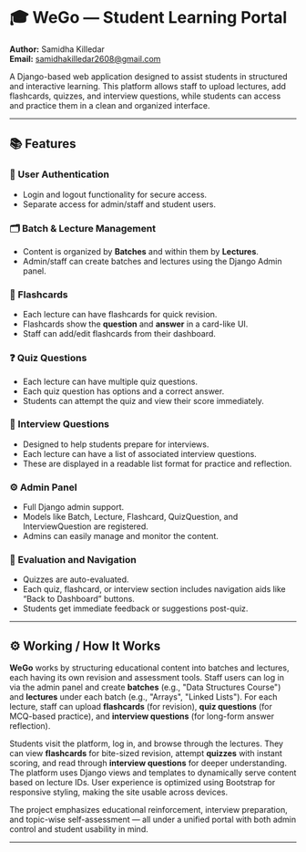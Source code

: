 # 🎓 WeGo — Student Learning Portal

**Author:** Samidha Killedar  
**Email:** samidhakilledar2608@gmail.com  

A Django-based web application designed to assist students in structured and interactive learning. This platform allows staff to upload lectures, add flashcards, quizzes, and interview questions, while students can access and practice them in a clean and organized interface.

---

## 📚 Features

### 🔐 User Authentication
- Login and logout functionality for secure access.
- Separate access for admin/staff and student users.

### 🗂️ Batch & Lecture Management
- Content is organized by **Batches** and within them by **Lectures**.
- Admin/staff can create batches and lectures using the Django Admin panel.

### 🧾 Flashcards
- Each lecture can have flashcards for quick revision.
- Flashcards show the **question** and **answer** in a card-like UI.
- Staff can add/edit flashcards from their dashboard.

### ❓ Quiz Questions
- Each lecture can have multiple quiz questions.
- Each quiz question has options and a correct answer.
- Students can attempt the quiz and view their score immediately.

### 🎤 Interview Questions
- Designed to help students prepare for interviews.
- Each lecture can have a list of associated interview questions.
- These are displayed in a readable list format for practice and reflection.

### ⚙️ Admin Panel
- Full Django admin support.
- Models like Batch, Lecture, Flashcard, QuizQuestion, and InterviewQuestion are registered.
- Admins can easily manage and monitor the content.

### 🧪 Evaluation and Navigation
- Quizzes are auto-evaluated.
- Each quiz, flashcard, or interview section includes navigation aids like “Back to Dashboard” buttons.
- Students get immediate feedback or suggestions post-quiz.

---

## ⚙️ Working / How It Works

**WeGo** works by structuring educational content into batches and lectures, each having its own revision and assessment tools. Staff users can log in via the admin panel and create **batches** (e.g., "Data Structures Course") and **lectures** under each batch (e.g., "Arrays", "Linked Lists"). For each lecture, staff can upload **flashcards** (for revision), **quiz questions** (for MCQ-based practice), and **interview questions** (for long-form answer reflection).

Students visit the platform, log in, and browse through the lectures. They can view **flashcards** for bite-sized revision, attempt **quizzes** with instant scoring, and read through **interview questions** for deeper understanding. The platform uses Django views and templates to dynamically serve content based on lecture IDs. User experience is optimized using Bootstrap for responsive styling, making the site usable across devices.

The project emphasizes educational reinforcement, interview preparation, and topic-wise self-assessment — all under a unified portal with both admin control and student usability in mind.

---


